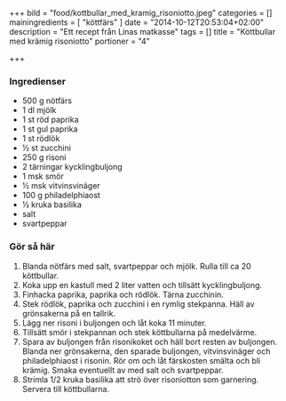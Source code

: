 +++
bild = "food/kottbullar_med_kramig_risoniotto.jpeg"
categories = []
mainingredients = [ "köttfärs" ]
date = "2014-10-12T20:53:04+02:00"
description = "Ett recept från Linas matkasse"
tags = []
title = "Köttbullar med krämig risoniotto"
portioner = "4"

+++
### Ingredienser
- 500 g nötfärs
- 1 dl mjölk
- 1 st röd paprika
- 1 st gul paprika
- 1 st rödlök
- ½ st zucchini
- 250 g risoni
- 2 tärningar kycklingbuljong
- 1 msk smör
- ½ msk vitvinsvinäger
- 100 g philadelphiaost
- ½ kruka basilika
- salt
- svartpeppar

### Gör så här
1. Blanda nötfärs med salt, svartpeppar och mjölk. Rulla till ca 20 köttbullar.
1. Koka upp en kastull med 2 liter vatten och tillsätt kycklingbuljong.
1. Finhacka paprika, paprika och rödlök. Tärna zucchinin.
1. Stek rödlök, paprika och zucchini i en rymlig stekpanna. Häll av grönsakerna på en tallrik.
1. Lägg ner risoni i buljongen och låt koka 11 minuter.
1. Tillsätt smör i stekpannan och stek köttbullarna på medelvärme.
1. Spara av buljongen från risonikoket och häll bort resten av buljongen. Blanda ner grönsakerna, den sparade buljongen, vitvinsvinäger och philadelphiaost i risonin. Rör om och låt färskosten smälta och bli krämig. Smaka eventuellt av med salt och svartpeppar.
1. Strimla 1/2 kruka basilika att strö över risoniotton som garnering. Servera till köttbullarna.
